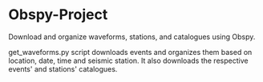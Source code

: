 # Obspy-Project
Download and organize waveforms, stations, and catalogues using Obspy.

get_waveforms.py script downloads events and organizes them based on location, date, time and seismic station. 
It also downloads the respective events' and stations' catalogues. 


